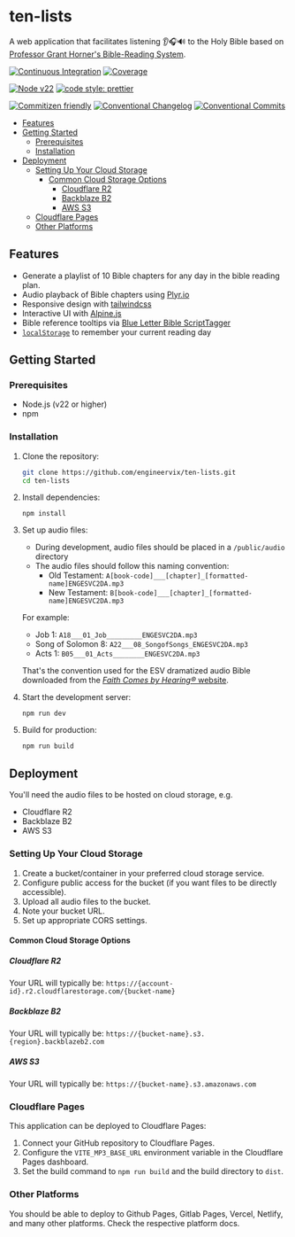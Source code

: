# ten-lists

A web application that facilitates listening 👂🎧🔊 to the Holy Bible based on [Professor Grant Horner's Bible-Reading System](https://sohmer.net/media/professor_grant_horners_bible_reading_system.pdf).

[![Continuous Integration](https://github.com/engineervix/ten-lists/actions/workflows/main.yml/badge.svg)](https://github.com/engineervix/ten-lists/actions/workflows/main.yml)
[![Coverage](https://img.shields.io/endpoint?url=https://gist.githubusercontent.com/engineervix/b8c0c76feb9db65c08ca3190cc90e46a/raw/covbadge.json)](https://github.com/engineervix/ten-lists/actions)

[![Node v22](https://img.shields.io/badge/Node-v22-teal.svg)](https://nodejs.org/en/blog/release/v22.0.0)
[![code style: prettier](https://img.shields.io/badge/code%20style-prettier-ff69b4.svg)](https://prettier.io/)

[![Commitizen friendly](https://img.shields.io/badge/commitizen-friendly-brightgreen.svg)](http://commitizen.github.io/cz-cli/)
[![Conventional Changelog](https://img.shields.io/badge/changelog-conventional-brightgreen.svg)](https://github.com/conventional-changelog)
[![Conventional Commits](https://img.shields.io/badge/Conventional%20Commits-1.0.0-yellow.svg)](https://conventionalcommits.org)

<!-- START doctoc generated TOC please keep comment here to allow auto update -->
<!-- DON'T EDIT THIS SECTION, INSTEAD RE-RUN doctoc TO UPDATE -->

- [Features](#features)
- [Getting Started](#getting-started)
  - [Prerequisites](#prerequisites)
  - [Installation](#installation)
- [Deployment](#deployment)
  - [Setting Up Your Cloud Storage](#setting-up-your-cloud-storage)
    - [Common Cloud Storage Options](#common-cloud-storage-options)
      - [Cloudflare R2](#cloudflare-r2)
      - [Backblaze B2](#backblaze-b2)
      - [AWS S3](#aws-s3)
  - [Cloudflare Pages](#cloudflare-pages)
  - [Other Platforms](#other-platforms)

<!-- END doctoc generated TOC please keep comment here to allow auto update -->

## Features

- Generate a playlist of 10 Bible chapters for any day in the bible reading plan.
- Audio playback of Bible chapters using [Plyr.io](https://plyr.io/)
- Responsive design with [tailwindcss](https://tailwindcss.com/)
- Interactive UI with [Alpine.js](https://alpinejs.dev/)
- Bible reference tooltips via [Blue Letter Bible ScriptTagger](https://www.blueletterbible.org/webtools/BLB_ScriptTagger.cfm)
- [`localStorage`](https://developer.mozilla.org/en-US/docs/Web/API/Window/localStorage) to remember your current reading day

## Getting Started

### Prerequisites

- Node.js (v22 or higher)
- npm

### Installation

1. Clone the repository:

   ```sh
   git clone https://github.com/engineervix/ten-lists.git
   cd ten-lists
   ```

2. Install dependencies:

   ```
   npm install
   ```

3. Set up audio files:

   - During development, audio files should be placed in a `/public/audio` directory
   - The audio files should follow this naming convention:
     - Old Testament: `A[book-code]___[chapter]_[formatted-name]ENGESVC2DA.mp3`
     - New Testament: `B[book-code]___[chapter]_[formatted-name]ENGESVC2DA.mp3`

   For example:

   - Job 1: `A18___01_Job_________ENGESVC2DA.mp3`
   - Song of Solomon 8: `A22___08_SongofSongs_ENGESVC2DA.mp3`
   - Acts 1: `B05___01_Acts________ENGESVC2DA.mp3`

   That's the convention used for the ESV dramatized audio Bible downloaded from the [_Faith Comes by Hearing®_ website](http://www.bible.is/audiodownloader).

4. Start the development server:

   ```
   npm run dev
   ```

5. Build for production:
   ```
   npm run build
   ```

## Deployment

You'll need the audio files to be hosted on cloud storage, e.g.

- Cloudflare R2
- Backblaze B2
- AWS S3

### Setting Up Your Cloud Storage

1. Create a bucket/container in your preferred cloud storage service.
2. Configure public access for the bucket (if you want files to be directly accessible).
3. Upload all audio files to the bucket.
4. Note your bucket URL.
5. Set up appropriate CORS settings.

#### Common Cloud Storage Options

##### Cloudflare R2

Your URL will typically be: `https://{account-id}.r2.cloudflarestorage.com/{bucket-name}`

##### Backblaze B2

Your URL will typically be: `https://{bucket-name}.s3.{region}.backblazeb2.com`

##### AWS S3

Your URL will typically be: `https://{bucket-name}.s3.amazonaws.com`

### Cloudflare Pages

This application can be deployed to Cloudflare Pages:

1. Connect your GitHub repository to Cloudflare Pages.
2. Configure the `VITE_MP3_BASE_URL` environment variable in the Cloudflare Pages dashboard.
3. Set the build command to `npm run build` and the build directory to `dist`.

### Other Platforms

You should be able to deploy to Github Pages, Gitlab Pages, Vercel, Netlify, and many other platforms. Check the respective platform docs.
